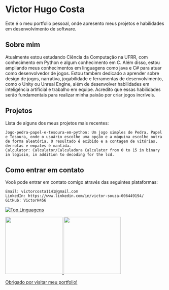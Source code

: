 # Victor Hugo Costa

Este é o meu portfolio pessoal, onde apresento meus projetos e habilidades em desenvolvimento de software.

## Sobre mim

Atualmente estou estudando Ciência da Computação na UFRR, com conhecimento em Python e algum conhecimento em C. Além disso, estou ampliando meus conhecimentos em linguagens como java e C# para atuar como desenvolvedor de jogos. Estou também dedicado a aprender sobre design de jogos, narrativa, jogabilidade e ferramentas de desenvolvimento, como o Unity ou Unreal Engine, além de desenvolver habilidades em inteligência artificial e trabalho em equipe. Acredito que essas habilidades serão fundamentais para realizar minha paixão por criar jogos incríveis.

## Projetos

Lista de alguns dos meus projetos mais recentes:
    
    Jogo-pedra-papel-e-tesoura-em-python: Um jogo simples de Pedra, Papel e Tesoura, onde o usuário escolhe uma opção e a máquina escolhe outra de forma aleatória. O resultado é exibido e a contagem de vitórias, derrotas e empates é mantida.
    Calculator: Calculator/Calculadora Calculator from 0 to 15 in binary in logisim, in addition to decoding for the lcd.

## Como entrar em contato

Você pode entrar em contato comigo através das seguintes plataformas:

    Email: victorcosta1141@gmail.com
    LinkedIn: https://www.linkedin.com/in/victor-souza-006449194/
    GitHub: VictorH456

[![Top Linguagens](https://github-readme-stats.vercel.app/api/top-langs/?username=VictorH456&layout=compact)](https://github.com/anuraghazra/github-readme-stats)

<div>
<a href="https://github.com/VictorH456">
<img loading="lazy" height="180em" src="https://github-readme-stats.vercel.app/api/top-langs/?username-aqui&layout=compact&langs_count=7&theme=dracula"/>
<img loading="lazy" height="180em" src="https://github-readme-stats.vercel.app/api?username-aqui&show_icons=true&theme=dracula&include_all_commits=true&count_private=true"/>
</div>


Obrigado por visitar meu portfolio!
